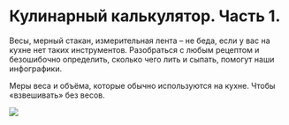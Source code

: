 # Кулинарный калькулятор. Часть 1.
Весы, мерный стакан, измерительная лента – не беда, если у вас на кухне нет таких инструментов. Разобраться с любым рецептом и безошибочно определить, сколько чего лить и сыпать, помогут наши инфографики.

Меры веса и объёма, которые обычно используются на кухне. Чтобы «взвешивать» без весов.

![](/images/Kulinar/Sovet/Infographics/infogr_1-01_1440582297.png)
